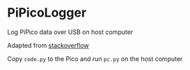 # PiPicoLogger
Log PiPico data over USB on host computer

Adapted from [stackoverflow](https://stackoverflow.com/questions/76138267/pi-pico-read-write-data-over-usb-cable)

Copy `code.py` to the Pico and run `pc.py` on the host computer
